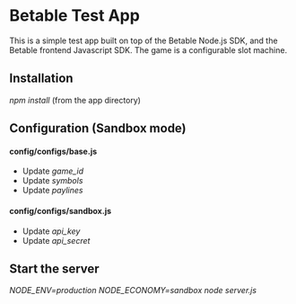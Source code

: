 Betable Test App
===================

This is a simple test app built on top of the Betable Node.js SDK, and the Betable frontend Javascript SDK.
The game is a configurable slot machine.


Installation
------------
*npm install*
(from the app directory)


Configuration (Sandbox mode)
------------

#### config/configs/base.js

* Update *game_id*
* Update *symbols*
* Update *paylines*

#### config/configs/sandbox.js

* Update *api_key*
* Update *api_secret*

Start the server
------------
*NODE_ENV=production NODE_ECONOMY=sandbox node server.js*